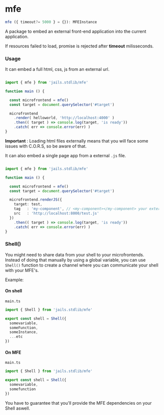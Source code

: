 # mfe

```ts 
mfe ({ timeout?= 5000 } = {}): MFEInstance
```

A package to embed an external front-end application into the current application. 

If resources failed to load, promise is rejected after **timeout** milisseconds.

### Usage

It can embed a full html, css, js from an external url.

```ts 

import { mfe } from 'jails.stdlib/mfe'

function main () {

  const microfrontend = mfe()
  const target = document.querySelector('#target')

  microfrontend
    .render( helloworld, 'http://localhost:4000' )
    .then(( target ) => console.log(target, 'is ready'))
    .catch( err => console.error(err) )
}
```

**Important** : Loading html files externally means that you will face some issues with C.O.R.S, so be aware of that.

It can also embed a single page app from a external `.js` file. 

```ts 

import { mfe } from 'jails.stdlib/mfe'

function main () {

  const microfrontend = mfe()
  const target = document.querySelector('#target')

  microfrontend.renderJS({
    target: test,
    tag   : 'my-component', // <my-component></my-component> your external js should mount in this custom element.
    src   : 'http://localhost:8000/test.js'
  })
    .then(( target ) => console.log(target, 'is ready'))
    .catch( err => console.error(err) )
}
```

### Shell()
You might need to share data from your shell to your microfrontends.
Instead of doing that manually by using a global variable, you can use `Shell()` function to create 
a channel where you can communicate your shell with your MFE's.

Example:

#### On shell

`main.ts`

```ts
import { Shell } from 'jails.stdlib/mfe'

export const shell = Shell({
  somevariable,
  someFunction, 
  someInstance,
  ...etc
})

```

#### On MFE

`main.ts`

```ts 
import { Shell } from 'jails.stdlib/mfe'

export const shell = Shell({
  somevariable,
  somefunction
})
```

You have to guarantee that you'll provide the MFE dependencies on your Shell aswell.